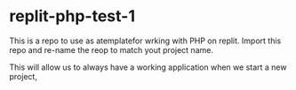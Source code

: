 # replit-php-test-1

This is a repo to use as atemplatefor wrking with PHP on replit. Import this repo and re-name the reop to match yout project name.

This will allow us to always have a working application when we start a new project,
